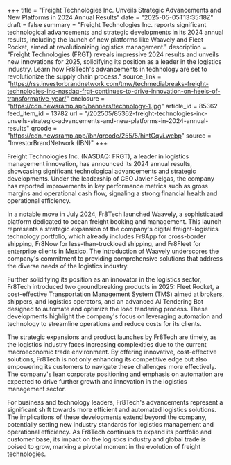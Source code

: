 +++
title = "Freight Technologies Inc. Unveils Strategic Advancements and New Platforms in 2024 Annual Results"
date = "2025-05-05T13:35:18Z"
draft = false
summary = "Freight Technologies Inc. reports significant technological advancements and strategic developments in its 2024 annual results, including the launch of new platforms like Waavely and Fleet Rocket, aimed at revolutionizing logistics management."
description = "Freight Technologies (FRGT) reveals impressive 2024 results and unveils new innovations for 2025, solidifying its position as a leader in the logistics industry. Learn how Fr8Tech's advancements in technology are set to revolutionize the supply chain process."
source_link = "https://rss.investorbrandnetwork.com/tmw/techmediabreaks-freight-technologies-inc-nasdaq-frgt-continues-to-drive-innovation-on-heels-of-transformative-year/"
enclosure = "https://cdn.newsramp.app/banners/technology-1.jpg"
article_id = 85362
feed_item_id = 13782
url = "/202505/85362-freight-technologies-inc-unveils-strategic-advancements-and-new-platforms-in-2024-annual-results"
qrcode = "https://cdn.newsramp.app/ibn/qrcode/255/5/hintGqvi.webp"
source = "InvestorBrandNetwork (IBN)"
+++

<p>Freight Technologies Inc. (NASDAQ: FRGT), a leader in logistics management innovation, has announced its 2024 annual results, showcasing significant technological advancements and strategic developments. Under the leadership of CEO Javier Selgas, the company has reported improvements in key performance metrics such as gross margins and operational cash flow, signaling a strong financial health and operational efficiency.</p><p>In a notable move in July 2024, Fr8Tech launched Waavely, a sophisticated platform dedicated to ocean freight booking and management. This launch represents a strategic expansion of the company's digital freight-logistics technology portfolio, which already includes Fr8App for cross-border shipping, Fr8Now for less-than-truckload shipping, and Fr8Fleet for enterprise clients in Mexico. The introduction of Waavely underscores the company's commitment to providing comprehensive solutions that address the diverse needs of the logistics industry.</p><p>Further solidifying its position as an innovator in the logistics sector, Fr8Tech introduced two groundbreaking products in 2025: Fleet Rocket, a cost-effective Transportation Management System (TMS) aimed at brokers, shippers, and logistics operators, and an advanced AI Tendering Bot designed to automate and optimize the load tendering process. These developments highlight the company's focus on leveraging automation and technology to streamline operations and reduce costs for its clients.</p><p>The strategic expansions and product launches by Fr8Tech are timely, as the logistics industry faces increasing complexities due to the current macroeconomic trade environment. By offering innovative, cost-effective solutions, Fr8Tech is not only enhancing its competitive edge but also empowering its customers to navigate these challenges more effectively. The company's lean corporate positioning and emphasis on automation are expected to drive further growth and innovation in the logistics management sector.</p><p>For business and technology leaders, Fr8Tech's advancements represent a significant shift towards more efficient and automated logistics solutions. The implications of these developments extend beyond the company, potentially setting new industry standards for logistics management and operational efficiency. As Fr8Tech continues to expand its portfolio and customer base, its impact on the logistics industry and global trade is poised to grow, marking a pivotal moment in the evolution of freight technologies.</p>